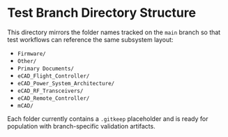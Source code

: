 # Test Branch Directory Structure

This directory mirrors the folder names tracked on the `main` branch so that test workflows can reference the same subsystem layout:

- `Firmware/`
- `Other/`
- `Primary Documents/`
- `eCAD_Flight_Controller/`
- `eCAD_Power_System_Architecture/`
- `eCAD_RF_Transceivers/`
- `eCAD_Remote_Controller/`
- `mCAD/`

Each folder currently contains a `.gitkeep` placeholder and is ready for population with branch-specific validation artifacts.
